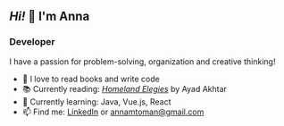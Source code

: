 ##  _Hi!_ 👋  I'm Anna

### Developer

I have a passion for problem-solving, organization and creative thinking!

- 🌟 I love to read books and write code
- 📚 Currently reading: [*Homeland Elegies*](https://bookshop.org/p/books/homeland-elegies-ayad-akhtar/15861155?ean=9780316496421) by Ayad Akhtar
- 🌱 Currently learning: Java, Vue.js, React
- 📫 Find me: [LinkedIn](https://www.linkedin.com/in/anna-toman/) or <annamtoman@gmail.com>

<!--
**annatoman/annatoman** is a ✨ _special_ ✨ repository because its `README.md` (this file) appears on your GitHub profile.

Here are some ideas to get you started:

- 🔭 I’m currently working on ...
- 🌱 I’m currently learning ...
- 👯 I’m looking to collaborate on ...
- 🤔 I’m looking for help with ...
- 💬 Ask me about ...
- 😄 Pronouns: ...
- ⚡ Fun fact: ...
-->
